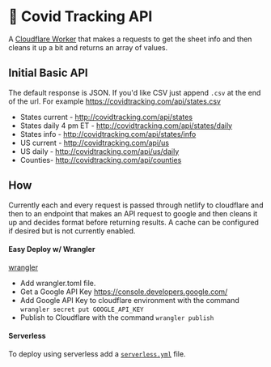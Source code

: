 # 👷 Covid Tracking API

A [Cloudflare Worker](https://developers.cloudflare.com/workers/) that makes a requests to get the sheet info and then cleans it up a bit and returns an array of values.

## Initial Basic API

The default response is JSON. If you'd like CSV just append `.csv` at the end of the url. For example https://covidtracking.com/api/states.csv

* States current - http://covidtracking.com/api/states
* States daily 4 pm ET - http://covidtracking.com/api/states/daily
* States info - http://covidtracking.com/api/states/info
* US current - http://covidtracking.com/api/us
* US daily - http://covidtracking.com/api/us/daily
* Counties- http://covidtracking.com/api/counties

## How

Currently each and every request is passed through netlify to cloudflare and then to an endpoint that makes an API request to google and then cleans it up and decides format before returning results. A cache can be configured if desired but is not currently enabled.

#### Easy Deploy w/ Wrangler

[wrangler](https://github.com/cloudflare/wrangler)

* Add wrangler.toml file.
* Get a Google API Key https://console.developers.google.com/
* Add Google API Key to cloudflare environment with the command `wrangler secret put GOOGLE_API_KEY`
* Publish to Cloudflare with the command `wrangler publish`

#### Serverless

To deploy using serverless add a [`serverless.yml`](https://serverless.com/framework/docs/providers/cloudflare/) file.
